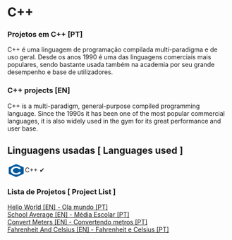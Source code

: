 # C++
### Projetos em C++ [PT] 

<p>
  C++ é uma linguagem de programação compilada multi-paradigma e de uso geral.
  Desde os anos 1990 é uma das linguagens comerciais mais populares,
  sendo bastante usada também na academia por seu grande desempenho e base de utilizadores.
</p>

### C++ projects [EN]

<p>
  C++ is a multi-paradigm, general-purpose compiled programming language.
  Since the 1990s it has been one of the most popular commercial languages,
  it is also widely used in the gym for its great performance and user base.   
</p>

## Linguagens usadas [ Languages used ]

<p><img align="center" alt="Carlos-Js" height="30" width="40" src="https://raw.githubusercontent.com/devicons/devicon/master/icons/c/c-plain.svg">C++ <!-💙--> ✔</p>

### Lista de Projetos [ Project List ] 

<a href="/HelloWorld" target="_blank">Hello World [EN] - Ola mundo [PT]</a>
<br />
<a href="/AverageExercises" target="_blank">School Average [EN] - Média Escolar [PT]</a>
<br />
<a href="/Convert" target="_blank">Convert Meters [EN] - Convertendo metros [PT]</a>
<br />
<a href="/Fahrenheit&Celsius" target="_blank">Fahrenheit And Celsius [EN] - Fahrenheit e Celsius [PT]</a>


